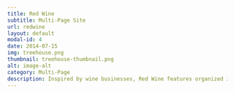 ```yaml
---
title: Red Wine
subtitle: Multi-Page Site
url: redwine
layout: default
modal-id: 4
date: 2014-07-15
img: treehouse.png
thumbnail: treehouse-thumbnail.png
alt: image-alt
category: Multi-Page
description: Inspired by wine businesses, Red Wine features organized information about popular items, news & events, elegant but simple galleries, and a custom blog.
---
```

